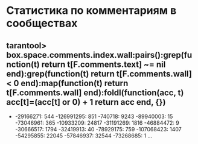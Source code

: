# Статистика по комментариям в сообществах

tarantool> box.space.comments.index.wall:pairs():grep(function(t) return t[F.comments.text] ~= nil end):grep(function(t) return t[F.comments.wall] < 0 end):map(function(t) return t[F.comments.wall] end):foldl(function(acc, t) acc[t]=(acc[t] or 0) + 1 return acc end, {})
---
- -29166271: 544
  -126991295: 851
  -740718: 9243
  -89940003: 15
  -73046961: 365
  -10933209: 24817
  -31191269: 1816
  -46884472: 9
  -30666517: 1794
  -32419913: 40
  -78929175: 759
  -107068423: 1407
  -54295855: 22045
  -57846937: 32544
  -73268685: 1
...



